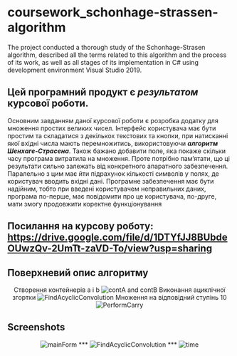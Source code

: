 # coursework_schonhage-strassen-algorithm
The project conducted a thorough study of the Schonhage-Strasen algorithm, described all the terms related to this algorithm and the process of its work, as well as all stages of its implementation in C# using development environment Visual Studio 2019.

## Цей програмний продукт є *результатом* курсової роботи.
Основним завданням даної курсової роботи є розробка додатку для множення простих великих чисел. Інтерфейс користувача має бути простим та складатися з декількох текстових та кнопки, при натисканні якої вхідні числа мають перемножитись, використовуючи ***алгоритм Шенхаге-Страсена***. Також бажано добавити поле, яка покаже скільки часу програма витратила на множення. Проте потрібно пам’ятати, що ці результати сильно залежать від конкретного апаратного забезпечення. Паралельно з цим має йти підрахунок кількості символів у полях, де користувач вводить вхідні дані.
Програмне забезпечення має бути надійним, тобто при введені користувачем неправильних даних, програма по-перше, має повідомити про це користувача, по-друге, мати змогу продовжити коректне функціонування

## Посилання на курсову роботу: https://drive.google.com/file/d/1DTYfJJ8BUbdeOUwzQv-2UmTt-zaVD-To/view?usp=sharing

## Поверхневий опис алгоритму
<p align="center">
  Створення контейнерів a i b
  <img src="https://user-images.githubusercontent.com/89083538/175357993-2e05be9d-93d8-463c-914c-16c68d52a262.png" alt="contA and contB"/>
  Виконання ациклічної згортки
  <img src="https://user-images.githubusercontent.com/89083538/175358140-434b78d8-e974-46da-b630-b38f8b301bea.png" alt="FindAcyclicConvolution"/>
  Множення на відповідний ступінь 10
  <img src="https://user-images.githubusercontent.com/89083538/175358504-87bf3b75-04e8-4338-bc24-f7c8afcbf2b4.png" alt="PerformCarry"/>
</p>

## Screenshots
<p align="center">
  <img src="https://user-images.githubusercontent.com/89083538/175359762-b5bd9c71-9a84-4fd1-8d9a-0aeccf994d4e.png" alt="mainForm"/>
  ***
  <img src="https://user-images.githubusercontent.com/89083538/175359898-74a984fc-b611-4c69-aaed-3eb1fb8dd3d4.png" alt="FindAcyclicConvolution"/>
  ***
  <img src="https://user-images.githubusercontent.com/89083538/175359982-109c4382-8f99-4786-92e0-1c6a21a4b30c.png" alt="time"/>
</p>
